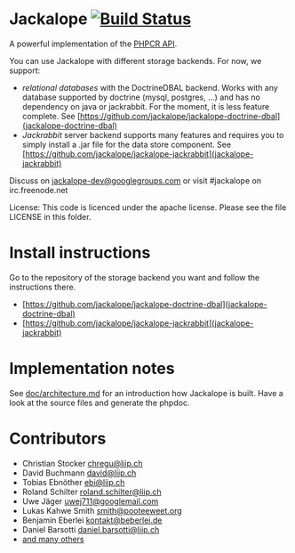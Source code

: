 # Jackalope [![Build Status](https://secure.travis-ci.org/jackalope/jackalope.png?branch=master)](http://travis-ci.org/jackalope/jackalope)

A powerful implementation of the [PHPCR API](http://phpcr.github.com).

You can use Jackalope with different storage backends. For now, we support:

* *relational databases* with the DoctrineDBAL backend. Works with any
    database supported by doctrine (mysql, postgres, ...) and has no dependency
    on java or jackrabbit. For the moment, it is less feature complete.
    See [https://github.com/jackalope/jackalope-doctrine-dbal](jackalope-doctrine-dbal)
* *Jackrabbit* server backend supports many features and requires you to simply
    install a .jar file for the data store component.
    See [https://github.com/jackalope/jackalope-jackrabbit](jackalope-jackrabbit)


Discuss on jackalope-dev@googlegroups.com
or visit #jackalope on irc.freenode.net

License: This code is licenced under the apache license.
Please see the file LICENSE in this folder.


# Install instructions

Go to the repository of the storage backend you want and follow the instructions there.

* [https://github.com/jackalope/jackalope-doctrine-dbal](jackalope-doctrine-dbal)
* [https://github.com/jackalope/jackalope-jackrabbit](jackalope-jackrabbit)


# Implementation notes

See [doc/architecture.md](https://github.com/jackalope/jackalope/blob/master/doc/architecture.md)
for an introduction how Jackalope is built. Have a look at the source files and
generate the phpdoc.


# Contributors

* Christian Stocker <chregu@liip.ch>
* David Buchmann <david@liip.ch>
* Tobias Ebnöther <ebi@liip.ch>
* Roland Schilter <roland.schilter@liip.ch>
* Uwe Jäger <uwej711@googlemail.com>
* Lukas Kahwe Smith <smith@pooteeweet.org>
* Benjamin Eberlei <kontakt@beberlei.de>
* Daniel Barsotti <daniel.barsotti@liip.ch>
* [and many others](https://github.com/jackalope/jackalope/contributors)
